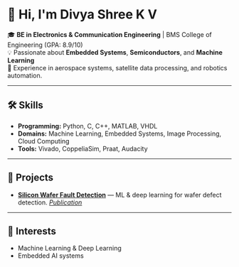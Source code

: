 # 👋 Hi, I'm Divya Shree K V

🎓 **BE in Electronics & Communication Engineering** | BMS College of Engineering (GPA: 8.9/10)  
💡 Passionate about **Embedded Systems**, **Semiconductors**, and **Machine Learning**  
🚀 Experience in aerospace systems, satellite data processing, and robotics automation.

---

## 🛠 Skills
- **Programming:** Python, C, C++, MATLAB, VHDL  
- **Domains:** Machine Learning, Embedded Systems, Image Processing, Cloud Computing  
- **Tools:** Vivado, CoppeliaSim, Praat, Audacity  

---

## 📌 Projects
- **[Silicon Wafer Fault Detection](https://github.com/Divya20git/Wafer-Fault-Detection-Using-AI-models)** — ML & deep learning for wafer defect detection. *[Publication](https://ijisae.org/index.php/IJISAE/article/view/5897)*


---

## 🌱 Interests
- Machine Learning & Deep Learning
- Embedded AI systems  
